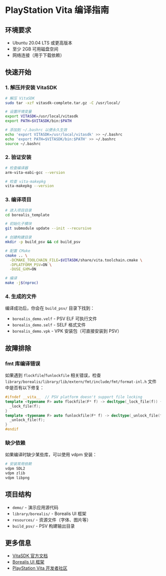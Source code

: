 # PlayStation Vita 编译指南

## 环境要求

- Ubuntu 20.04 LTS 或更高版本
- 至少 2GB 可用磁盘空间
- 网络连接（用于下载依赖）

## 快速开始

### 1. 解压并安装 VitaSDK

```bash
# 解压 VitaSDK
sudo tar -xzf vitasdk-complete.tar.gz -C /usr/local/

# 设置环境变量
export VITASDK=/usr/local/vitasdk
export PATH=$VITASDK/bin:$PATH

# 添加到 ~/.bashrc 以便永久生效
echo 'export VITASDK=/usr/local/vitasdk' >> ~/.bashrc
echo 'export PATH=$VITASDK/bin:$PATH' >> ~/.bashrc
source ~/.bashrc
```

### 2. 验证安装

```bash
# 检查编译器
arm-vita-eabi-gcc --version

# 检查 vita-makepkg
vita-makepkg --version
```

### 3. 编译项目

```bash
# 进入项目目录
cd borealis_template

# 初始化子模块
git submodule update --init --recursive

# 创建构建目录
mkdir -p build_psv && cd build_psv

# 配置 CMake
cmake .. \
  -DCMAKE_TOOLCHAIN_FILE=$VITASDK/share/vita.toolchain.cmake \
  -DPLATFORM_PSV=ON \
  -DUSE_GXM=ON

# 编译
make -j$(nproc)
```

### 4. 生成的文件

编译成功后，你会在 `build_psv/` 目录下找到：

- `borealis_demo.velf` - PSV ELF 可执行文件
- `borealis_demo.self` - SELF 格式文件  
- `borealis_demo.vpk` - VPK 安装包（可直接安装到 PSV）

## 故障排除

### fmt 库编译错误

如果遇到 `flockfile`/`funlockfile` 相关错误，检查 `library/borealis/library/lib/extern/fmt/include/fmt/format-inl.h` 文件中是否有以下修复：

```cpp
#ifndef __vita__  // PSV platform doesn't support file locking
template <typename F> auto flockfile(F* f) -> decltype(_lock_file(f)) {
  _lock_file(f);
}
template <typename F> auto funlockfile(F* f) -> decltype(_unlock_file(f)) {
  _unlock_file(f);
}
#endif
```

### 缺少依赖

如果编译时缺少某些库，可以使用 vdpm 安装：

```bash
# 安装常用依赖
vdpm SDL2
vdpm zlib
vdpm libpng
```

## 项目结构

- `demo/` - 演示应用源代码
- `library/borealis/` - Borealis UI 框架
- `resources/` - 资源文件（字体、图片等）
- `build_psv/` - PSV 构建输出目录

## 更多信息

- [VitaSDK 官方文档](https://vitasdk.org/)
- [Borealis UI 框架](https://github.com/natinusala/borealis)
- [PlayStation Vita 开发者社区](https://discord.gg/JXEKeg6)
